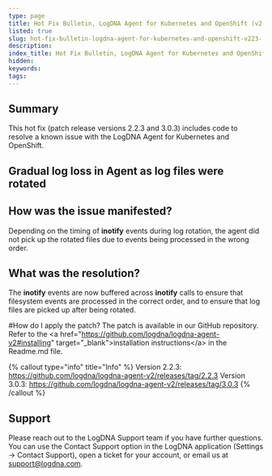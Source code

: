 ```yaml
---
type: page
title: Hot Fix Bulletin, LogDNA Agent for Kubernetes and OpenShift (v2.2.3, 3.0.3)
listed: true
slug: hot-fix-bulletin-logdna-agent-for-kubernetes-and-openshift-v223-
description: 
index_title: Hot Fix Bulletin, LogDNA Agent for Kubernetes and OpenShift (v2.2.3, 3.0.3)
hidden: 
keywords: 
tags: 
---
```






## Summary
This hot fix (patch release versions 2.2.3 and 3.0.3) includes code to resolve a known issue with the LogDNA Agent for Kubernetes and OpenShift.


## Gradual log loss in Agent as log files were rotated

## How was the issue manifested?
Depending on the timing of **inotify** events during log rotation, the agent did not pick up the rotated files due to events being processed in the wrong order.

## What was the resolution?

The **inotify** events are now buffered across **inotify** calls to ensure that filesystem events are processed in the correct order, and to ensure that log files are picked up after being rotated.

#How do I apply the patch?
The patch is available in our GitHub repository. Refer to the &lt;a href="https://github.com/logdna/logdna-agent-v2#installing" target="_blank"&gt;installation instructions&lt;/a&gt; in the Readme.md file.


{% callout type="info" title="Info" %}
Version 2.2.3: https://github.com/logdna/logdna-agent-v2/releases/tag/2.2.3
Version 3.0.3: https://github.com/logdna/logdna-agent-v2/releases/tag/3.0.3
{% /callout %}




## Support
Please reach out to the LogDNA Support team if you have further questions. You can use the Contact Support option in the LogDNA application (Settings -&gt; Contact Support), open a ticket for your account, or email us at [support@logdna.com](mailto:support@logdna.com).

